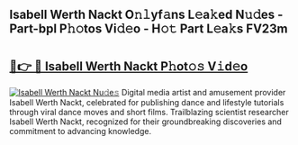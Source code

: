## Isabell Werth Nackt O𝚗𝚕yf𝚊ns L𝚎a𝚔ed N𝚞𝚍es - Part-bpl P𝚑𝚘tos Vi𝚍𝚎o - H𝚘𝚝 Part L𝚎a𝚔s FV23m

# <h2><a href="http://kfdocl.oniu.top/?m=Isabell+Werth+Nackt">🔗👉 🔴 Isabell Werth Nackt P𝚑ot𝚘𝚜 V𝚒d𝚎o</a></h2>

[![Isabell Werth Nackt Nu𝚍e𝚜](https://i.imgur.com/0qMVB7G.gif)](http://kfdocl.oniu.top/?m=Isabell+Werth+Nackt)
Digital media artist and amusement provider Isabell Werth Nackt, celebrated for publishing dance and lifestyle tutorials through viral dance moves and short films. Trailblazing scientist researcher Isabell Werth Nackt, recognized for their groundbreaking discoveries and commitment to advancing knowledge.  
